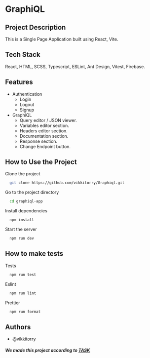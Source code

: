 # GraphiQL

## Project Description

This is a Single Page Application built using React, Vite.

## Tech Stack

React, HTML, SCSS, Typescript, ESLint, Ant Design, Vitest, Firebase.

## Features

- Authentication
  - Login
  - Logout
  - Signup
- GraphiQL
  - Query editor / JSON viewer.
  - Variables editor section.
  - Headers editor section.
  - Documentation section.
  - Response section.
  - Change Endpoint button.

## How to Use the Project

Clone the project

```bash
  git clone https://github.com/vikkitorry/Graphiql.git
```

Go to the project directory

```bash
  cd graphiql-app
```

Install dependencies

```bash
  npm install
```

Start the server

```bash
  npm run dev
```

## How to make tests

Tests

```bash
  npm run test
```

Eslint

```bash
  npm run lint
```

Prettier

```bash
  npm run format
```

## Authors

- [@vikkitorry](https://github.com/vikkitorry)

##### We made this project according to [TASK](https://github.com/rolling-scopes-school/tasks/blob/master/react/modules/graphiql.md)
